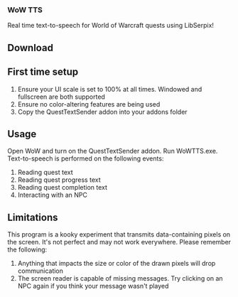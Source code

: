 ### WoW TTS
Real time text-to-speech for World of Warcraft quests using LibSerpix!
## Download
## First time setup
1. Ensure your UI scale is set to 100% at all times. Windowed and fullscreen are both supported
2. Ensure no color-altering features are being used
3. Copy the QuestTextSender addon into your addons folder
## Usage
Open WoW and turn on the QuestTextSender addon. Run WoWTTS.exe. Text-to-speech is performed on the following events:

1. Reading quest text
2. Reading quest progress text
3. Reading quest completion text
4. Interacting with an NPC
## Limitations
This program is a kooky experiment that transmits data-containing pixels on the screen. It's not perfect and may not work everywhere. Please remember the following:

1. Anything that impacts the size or color of the drawn pixels will drop communication
2. The screen reader is capable of missing messages. Try clicking on an NPC again if you think your message wasn't played
